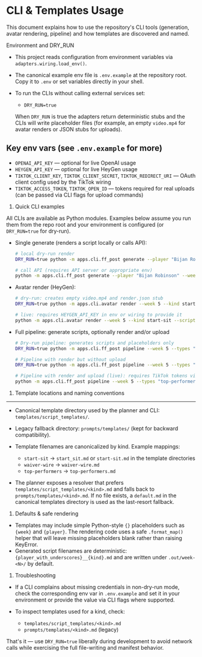 # CLI & Templates Usage

This document explains how to use the repository's CLI tools (generation, avatar rendering, pipeline) and how templates are discovered and named.

Environment and DRY_RUN

- This project reads configuration from environment variables via `adapters.wiring.load_env()`.
- The canonical example env file is `.env.example` at the repository root. Copy it to `.env` or set variables directly in your shell.
- To run the CLIs without calling external services set:

  - `DRY_RUN=true`

  When `DRY_RUN` is true the adapters return deterministic stubs and the CLIs will write placeholder files (for example, an empty `video.mp4` for avatar renders or JSON stubs for uploads).

## Key env vars (see `.env.example` for more)

- `OPENAI_API_KEY` — optional for live OpenAI usage
- `HEYGEN_API_KEY` — optional for live HeyGen usage
- `TIKTOK_CLIENT_KEY`, `TIKTOK_CLIENT_SECRET`, `TIKTOK_REDIRECT_URI` — OAuth client config used by the TikTok wiring
- `TIKTOK_ACCESS_TOKEN`, `TIKTOK_OPEN_ID` — tokens required for real uploads (can be passed via CLI flags for upload commands)

1) Quick CLI examples

All CLIs are available as Python modules. Examples below assume you run them from the repo root and your environment is configured (or `DRY_RUN=true` for dry-run).

- Single generate (renders a script locally or calls API):

  ```bash
  # local dry-run render
  DRY_RUN=true python -m apps.cli.ff_post generate --player "Bijan Robinson" --week 5 --type start-sit --dry-run

  # call API (requires API server or appropriate env)
  python -m apps.cli.ff_post generate --player "Bijan Robinson" --week 5 --type start-sit
  ```

- Avatar render (HeyGen):

  ```bash
  # dry-run: creates empty video.mp4 and render.json stub
  DRY_RUN=true python -m apps.cli.avatar render --week 5 --kind start-sit --script .out/week-5/Bijan_Robinson__start-sit.md --avatar-id test-avatar --outdir .out

  # live: requires HEYGEN_API_KEY in env or wiring to provide it
  python -m apps.cli.avatar render --week 5 --kind start-sit --script .out/week-5/Bijan_Robinson__start-sit.md --avatar-id real-avatar --outdir .out
  ```

- Full pipeline: generate scripts, optionally render and/or upload

  ```bash
  # Dry-run pipeline: generates scripts and placeholders only
  DRY_RUN=true python -m apps.cli.ff_post pipeline --week 5 --types "top-performers,waiver-wire" --no-upload --outdir .out

  # Pipeline with render but without upload
  DRY_RUN=true python -m apps.cli.ff_post pipeline --week 5 --types "top-performers" --render --no-upload --outdir .out

  # Pipeline with render and upload (live): requires TikTok tokens via env or flags
  python -m apps.cli.ff_post pipeline --week 5 --types "top-performers" --render --upload --outdir .out
  ```

1) Template locations and naming conventions

-------------------------------------------

- Canonical template directory used by the planner and CLI: `templates/script_templates/`.
- Legacy fallback directory: `prompts/templates/` (kept for backward compatibility).
- Template filenames are canonicalized by kind. Example mappings:

  - `start-sit` -> `start_sit.md` or `start-sit.md` in the template directories
  - `waiver-wire` -> `waiver-wire.md`
  - `top-performers` -> `top-performers.md`

- The planner exposes a resolver that prefers `templates/script_templates/<kind>.md` and falls back to `prompts/templates/<kind>.md`. If no file exists, a `default.md` in the canonical templates directory is used as the last-resort fallback.

1) Defaults & safe rendering

- Templates may include simple Python-style `{}` placeholders such as `{week}` and `{player}`. The rendering code uses a safe `.format_map()` helper that will leave missing placeholders blank rather than raising KeyError.
- Generated script filenames are deterministic: `{player_with_underscores}__{kind}.md` and are written under `.out/week-<N>/` by default.

1) Troubleshooting

- If a CLI complains about missing credentials in non-dry-run mode, check the corresponding env var in `.env.example` and set it in your environment or provide the value via CLI flags where supported.
- To inspect templates used for a kind, check:

  - `templates/script_templates/<kind>.md`
  - `prompts/templates/<kind>.md` (legacy)

That's it — use `DRY_RUN=true` liberally during development to avoid network calls while exercising the full file-writing and manifest behavior.
